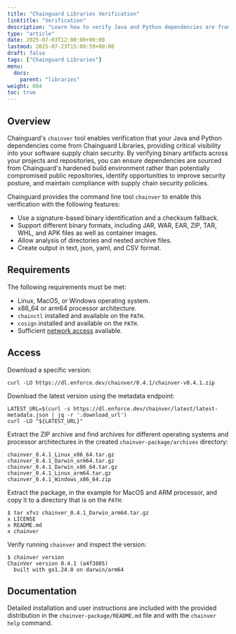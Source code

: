 ```yaml
---
title: "Chainguard Libraries Verification"
linktitle: "Verification"
description: "Learn how to verify Java and Python dependencies are from Chainguard Libraries using the chainver tool for enhanced supply chain security"
type: "article"
date: 2025-07-03T12:00:00+00:00
lastmod: 2025-07-23T15:09:59+00:00
draft: false
tags: ["Chainguard Libraries"]
menu:
  docs:
    parent: "libraries"
weight: 004
toc: true
---
```


## Overview

Chainguard's `chainver` tool enables verification that your Java and Python dependencies come from Chainguard Libraries, providing critical visibility into your software supply chain security. By verifying binary artifacts across your projects and repositories, you can ensure dependencies are sourced from Chainguard's hardened build environment rather than potentially compromised public repositories, identify opportunities to improve security posture, and maintain compliance with supply chain security policies.

Chainguard provides the command line tool `chainver` to enable this
verification with the following features:

* Use a signature-based binary identification and a checksum fallback.
* Support different binary formats, including JAR, WAR, EAR, ZIP, TAR, WHL, and
  APK files as well as container images.
* Allow analysis of directories and nested archive files.
* Create output in text, json, yaml, and CSV format.

## Requirements

The following requirements must be met:

* Linux, MacOS, or Windows operating system.
* x86_64 or arm64 processor architecture.
* `chainctl` installed and available on the `PATH`.
* `cosign` installed and available on the `PATH`.
* Sufficient [network access](/chainguard/libraries/network-requirements/) available.

## Access

Download a specific version:

```shell
curl -LO https://dl.enforce.dev/chainver/0.4.1/chainver-v0.4.1.zip
```

Download the latest version using the metadata endpoint:

```shell
LATEST_URL=$(curl -s https://dl.enforce.dev/chainver/latest/latest-metadata.json | jq -r '.download_url')
curl -LO "${LATEST_URL}"
```

Extract the ZIP archive and find archives for different operating systems and
processor architectures in the created `chainver-package/archives` directory:

```output
chainver_0.4.1_Linux_x86_64.tar.gz
chainver_0.4.1_Darwin_arm64.tar.gz
chainver_0.4.1_Darwin_x86_64.tar.gz
chainver_0.4.1_Linux_arm64.tar.gz
chainver_0.4.1_Windows_x86_64.zip
```

Extract the package, in the example for MacOS and ARM processor, and copy it to
a directory that is on the `PATH`:

```output
$ tar xfvz chainver_0.4.1_Darwin_arm64.tar.gz
x LICENSE
x README.md
x chainver
```

Verify running `chainver` and inspect the version:

```output
$ chainver version
ChainVer version 0.4.1 (a4f3805)
  built with go1.24.0 on darwin/arm64
```

## Documentation

Detailed installation and user instructions are included with the provided
distribution in the `chainver-package/README.md` file  and with the `chainver
help` command.
